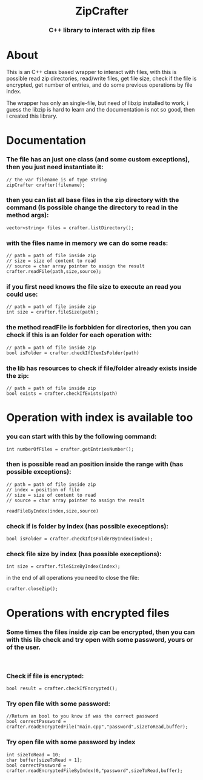 <div align="center">
    <h1>ZipCrafter</h1>
    <h3>C++ library to interact with zip files</h3>
</div>

# About
This is an C++ class based wrapper to interact with files, with this is possible read zip directories, read/write files, get file size, check if the file is encrypted, get number of entries, and do some previous operations by file index.

The wrapper has only an single-file, but need of libzip installed to work, i guess the libzip is hard to learn and the documentation is not so good, then i created this library.

# Documentation
### The file has an just one class (and some custom exceptions), then you just need instantiate it:

    // the var filename is of type string
    zipCrafter crafter(filename);

### then you can list all base files in the zip directory with the command (Is possible change the directory to read in the method args):

    vector<string> files = crafter.listDirectory();

### with the files name in memory we can do some reads:

    // path = path of file inside zip
    // size = size of content to read
    // source = char array pointer to assign the result
    crafter.readFile(path,size,source);

### if you first need knows the file size to execute an read you could use:

    // path = path of file inside zip
    int size = crafter.fileSize(path);

### the method readFile is forbbiden for directories, then you can check if this is an folder for each operation with:

    // path = path of file inside zip
    bool isFolder = crafter.checkIfItemIsFolder(path)

### the lib has resources to check if file/folder already exists inside the zip:

    // path = path of file inside zip
    bool exists = crafter.checkIfExists(path)


# Operation with index is available too

### you can start with this by the following command:

    int numberOfFiles = crafter.getEntriesNumber();


### then is possible read an position inside the range with (has possible exceptions):

    // path = path of file inside zip
    // index = position of file
    // size = size of content to read
    // source = char array pointer to assign the result

    readFileByIndex(index,size,source)

### check if is folder by index (has possible execeptions):

    bool isFolder = crafter.checkIfIsFolderByIndex(index);

### check file size by index (has possible execeptions):

    int size = crafter.fileSizeByIndex(index);

in the end of all operations you need to close the file:

    crafter.closeZip();


# Operations with encrypted files
### Some times the files inside zip can be encrypted, then you can with this lib check and try open with some password, yours or of the user.

<br/>

### Check if file is encrypted:

    bool result = crafter.checkIfEncrypted();

### Try open file with some password:

    //Return an bool to you know if was the correct password
    bool correctPassword = crafter.readEncryptedFile("main.cpp","password",sizeToRead,buffer);

### Try open file with some password by index

    int sizeToRead = 10;
    char buffer[sizeToRead + 1];
    bool correctPassword = crafter.readEncryptedFileByIndex(0,"password",sizeToRead,buffer);



